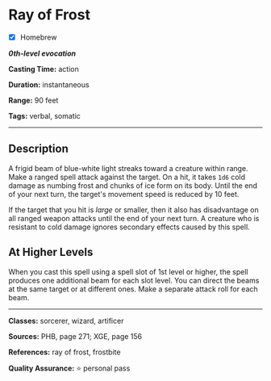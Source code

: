 # Ray of Frost

- [x] Homebrew

***0th-level evocation***

**Casting Time:** action

**Duration:** instantaneous

**Range:** 90 feet

**Tags:** verbal, somatic

---

## Description
A frigid beam of blue-white light streaks toward a creature within range.
Make a ranged spell attack against the target.
On a hit, it takes `1d6` cold damage as numbing frost and chunks of ice form on its body.
Until the end of your next turn, the target's movement speed is reduced by 10 feet.

If the target that you hit is *large* or smaller, then it also has disadvantage on all ranged weapon attacks until the end of your next turn.
A creature who is resistant to cold damage ignores secondary effects caused by this spell.

## At Higher Levels
When you cast this spell using a spell slot of 1st level or higher, the spell produces one additional beam for each slot level.
You can direct the beams at the same target or at different ones.
Make a separate attack roll for each beam.

---

**Classes:** sorcerer, wizard, artificer

**Sources:** PHB, page 271; XGE, page 156

**References:** ray of frost, frostbite

**Quality Assurance:** :star: personal pass
